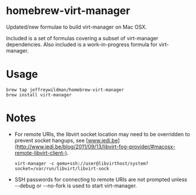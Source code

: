 homebrew-virt-manager
=====================

Updated/new formulae to build virt-manager on Mac OSX.

Included is a set of formulas covering a subset of virt-manager dependencies.
Also included is a work-in-progress formula for virt-manager.


# Usage

    brew tap jeffreywildman/homebrew-virt-manager
    brew install virt-manager


# Notes

* For remote URIs, the libvirt socket location may need to be overridden to prevent socket hangups, see [www.jedi.be](http://www.jedi.be/blog/2011/09/13/libvirt-fog-provider/#macosx-remote-libvirt-client-).

      virt-manager -c qemu+ssh://user@libvirthost/system?socket=/var/run/libvirt/libvirt-sock

* SSH passwords for connecting to remote URIs are not prompted unless --debug or --no-fork is used to start virt-manager.
